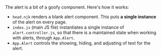 The alert is a bit of a goofy component. Here's how it works:

- `head.njk` renders a blank alert component. This puts **a single instance** of the alert on every page.
- `index.js` (main JS file) instantiates a single instance of `alert.controller.js`, so that there is a maintained state when working with alerts, through `App.Alert`.
- `App.Alert` controls the showing, hiding, and adjusting of text for the alert.
